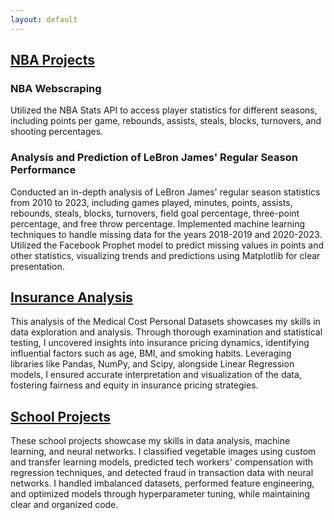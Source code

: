 ```yaml
---
layout: default
---
```


## [NBA Projects](https://github.com/calvint13/NBA_Project)

### NBA Webscraping

Utilized the NBA Stats API to access player statistics for different seasons, including points per game, rebounds, assists, steals, blocks, turnovers, and shooting percentages.

### Analysis and Prediction of LeBron James' Regular Season Performance

Conducted an in-depth analysis of LeBron James' regular season statistics from 2010 to 2023, including games played, minutes, points, assists, rebounds, steals, blocks, turnovers, field goal percentage, three-point percentage, and free throw percentage. Implemented machine learning techniques to handle missing data for the years 2018-2019 and 2020-2023. Utilized the Facebook Prophet model to predict missing values in points and other statistics, visualizing trends and predictions using Matplotlib for clear presentation.


## [Insurance Analysis](https://github.com/calvint13/Insurance_Project)

This analysis of the Medical Cost Personal Datasets showcases my skills in data exploration and analysis. Through thorough examination and statistical testing, I uncovered insights into insurance pricing dynamics, identifying influential factors such as age, BMI, and smoking habits. Leveraging libraries like Pandas, NumPy, and Scipy, alongside Linear Regression models, I ensured accurate interpretation and visualization of the data, fostering fairness and equity in insurance pricing strategies.


## [School Projects](https://github.com/calvint13/School_Projects)

These school projects showcase my skills in data analysis, machine learning, and neural networks. I classified vegetable images using custom and transfer learning models, predicted tech workers' compensation with regression techniques, and detected fraud in transaction data with neural networks. I handled imbalanced datasets, performed feature engineering, and optimized models through hyperparameter tuning, while maintaining clear and organized code.

